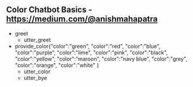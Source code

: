 ## Color Chatbot Basics - https://medium.com/@anishmahapatra
* greet 
  - utter_greet
* provide_color{"color":"green", "color":"red", "color":"blue", "color":"purple", "color":"lime", "color":"pink", "color":"black", "color":"yellow", "color":"maroon", "color":"navy blue", "color":"grey", "color":"orange", "color":"white" }
  - utter_color
  - utter_bye
